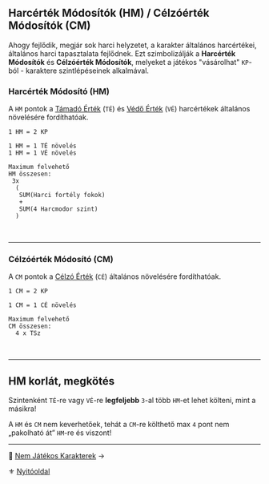 ## Harcérték Módosítók (HM) / Célzóérték Módosítók (CM)

Ahogy fejlődik, megjár sok harci helyzetet, a karakter általános harcértékei, általános harci tapasztalata fejlődnek. Ezt szimbolizálják a **Harcérték Módosítók** és **Célzóérték Módosítók**, melyeket a játékos "vásárolhat" `KP`-ból - karaktere szintlépéseinek alkalmával.

### Harcérték Módosító (HM)

A `HM` pontok a [Támadó Érték](062_01_ke_te_ve_ce.md#támadó-érték) (`TÉ`) és  [Védő Érték](062_01_ke_te_ve_ce.md#védő-érték) (`VÉ`) harcértékek általános növelésére fordíthatóak.

```
1 HM = 2 KP

1 HM = 1 TÉ növelés
1 HM = 1 VÉ növelés
```

```
Maximum felvehető
HM összesen:
 3x 
  (
   SUM(Harci fortély fokok)
   +
   SUM(4 Harcmodor szint)
  )
```

<br />

---
### Célzóérték Módosító (CM)

A `CM` pontok a [Célzó Érték](062_01_ke_te_ve_ce.md#célzó-érték) (`CÉ`) általános növelésére fordíthatóak.

```
1 CM = 2 KP

1 CM = 1 CÉ növelés
```

```
Maximum felvehető
CM összesen:
  4 x TSz
```

<br />

---
## HM korlát, megkötés

Szintenként `TÉ`-re vagy `VÉ`-re **legfeljebb** `3`-al több `HM`-et lehet költeni, mint a másikra!

A `HM` és `CM` nem keverhetőek, tehát a `CM`-re költhető max `4` pont nem „pakolható át” `HM`-re és viszont!

---

🔗 [Nem Játékos Karakterek](019_njk.md) →

⚜️ [Nyitóoldal](start.md)

